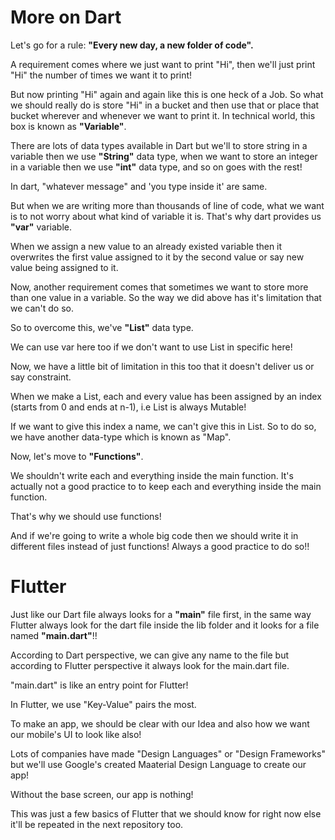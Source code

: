 # More on Dart

Let's go for a rule: **"Every new day, a new folder of code".**

A requirement comes where we just want to print "Hi", then we'll just print "Hi" the number of times we want it to print!

But now printing "Hi" again and again like this is one heck of a Job. So what we should really do is store "Hi" in a bucket and then use that or place that bucket wherever and whenever we want to print it. In technical world, this box is known as **"Variable"**.

There are lots of data types available in Dart but we'll to store string in a variable then we use **"String"** data type, when we want to store an integer in a variable then we use **"int"** data type, and so on goes with the rest!

In dart, "whatever message" and 'you type inside it' are same.

But when we are writing more than thousands of line of code, what we want is to not worry about what kind of variable it is. That's why dart provides us **"var"** variable. 

When we assign a new value to an already existed variable then it overwrites the first value assigned to it by the second value or say new value being assigned to it.

Now, another requirement comes that sometimes we want to store more than one value in a variable. So the way we did above has it's limitation that we can't do so. 

So to overcome this, we've **"List"** data type.

We can use var here too if we don't want to use List in specific here!

Now, we have a little bit of limitation in this too that it doesn't deliver us or say constraint. 

When we make a List, each and every value has been assigned by an index (starts from 0 and ends at n-1), i.e List is always Mutable!

If we want to give this index a name, we can't give this in List. So to do so, we have another data-type which is known as "Map".

Now, let's move to **"Functions"**.

We shouldn't write each and everything inside the main function. It's actually not a good practice to to keep each and everything inside the main function.

That's why we should use functions!

And if we're going to write a whole big code then we should write it in different files instead of just functions! Always a good practice to do so!!

# Flutter

Just like our Dart file always looks for a **"main"** file first, in the same way Flutter always look for the dart file inside the lib folder and it looks for a file named **"main.dart"**!!

According to Dart perspective, we can give any name to the file but according to Flutter perspective it always look for the main.dart file.

"main.dart" is like an entry point for Flutter!

In Flutter, we use "Key-Value" pairs the most.

To make an app, we should be clear with our Idea and also how we want our mobile's UI to look like also!

Lots of companies have made "Design Languages" or "Design Frameworks" but we'll use Google's created Maaterial Design Language to create our app!

Without the base screen, our app is nothing!

This was just a few basics of Flutter that we should know for right now else it'll be repeated in the next repository too.
